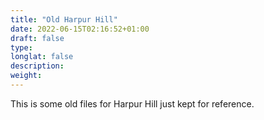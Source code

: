 ```yaml
---
title: "Old Harpur Hill"
date: 2022-06-15T02:16:52+01:00
draft: false
type: 
longlat: false
description:
weight:
---
```


This is some old files for Harpur Hill just kept for reference.